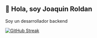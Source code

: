 
## 🚀 Hola, soy Joaquin Roldan
Soy un desarrollador backend

[![GitHub Streak](https://github-readme-streak-stats.herokuapp.com?user=j0aquinroldan&theme=dracula&background=090909&stroke=EB0000&ring=FF0000&fire=FF0000&currStreakNum=FFFFFF&sideNums=FFFFFF&currStreakLabel=FFFFFF&sideLabels=F7F7F7&dates=898989&excludeDaysLabel=982BEB&border=898989)](https://git.io/streak-stats)
